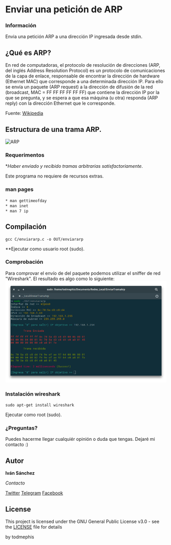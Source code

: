 # Enviar una petición de ARP

### Información

Envia una petición ARP a una dirección IP ingresada desde stdin.

## ¿Qué es ARP?

En red de computadoras, el protocolo de resolución de direcciones (ARP, del inglés Address Resolution Protocol) es un protocolo de comunicaciones de la capa de enlace, responsable de encontrar la dirección de hardware (Ethernet MAC) que corresponde a una determinada dirección IP. Para ello se envía un paquete (ARP request) a la dirección de difusión de la red (broadcast, MAC = FF FF FF FF FF FF) que contiene la dirección IP por la que se pregunta, y se espera a que esa máquina (u otra) responda (ARP reply) con la dirección Ethernet que le corresponde.

Fuente: [Wikipedia](https://es.wikipedia.org/wiki/Protocolo_de_resoluci%C3%B3n_de_direcciones)

## Estructura de una trama ARP.
![ARP](https://redesus2.wikispaces.com/file/view/Paquete_ARP.jpg/101290301/Paquete_ARP.jpg)

### Requerimentos

**Haber enviado y recibido tramas arbitrarias satisfactoriamente*.

Este programa no requiere de recursos extras.

### man pages 
```
* man gettimeofday
* man inet
* man 7 ip
```

## Compilación

```
gcc C/enviararp.c -o OUT/enviararp
```
**Ejecutar como usuario root (sudo).

### Comprobación
Para comprovar el envío de del paquete podemos utilizar el sniffer de red "Wireshark".
El resultado es algo como lo siguiente:
![imagen 1](https://github.com/todmephis/sockets-lenguaje-C/blob/master/EnviarTramaArp/caps/enviaArp.png "TRAMA ENVIADA Y RECIBIDA")

### Instalación wireshark

```
sudo apt-get install wireshark
```
Ejecutar como root (sudo).

### ¿Preguntas?

Puedes hacerme llegar cualquiér opinión o duda que tengas. Dejaré mi contacto :)

## Autor

**Iván Sánchez**

*Contacto*

[Twitter](https://twitter.com/todmephis) 
[Telegram](http://telegram.me/todmephis)
[Facebook](https://www.facebook.com/0xSCRIPTKIDDIE1)



## License

This project is licensed under the GNU General Public License v3.0 - see the [LICENSE](LICENSE) file for details

by todmephis